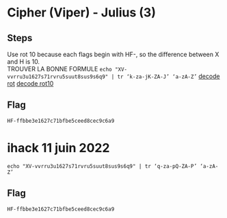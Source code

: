 # Cipher (Viper) - Julius (3)

## Steps
Use rot 10 because each flags begin with HF-, so the difference between X and H is 10.
<br>
TROUVER LA BONNE FORMULE
`echo "XV-vvrru3u1627s71rvru5suut8sus9s6q9" | tr ‘k-za-jK-ZA-J’ ‘a-zA-Z’`
<a href='https://www.chmag.in/articles/momsguide/decoding-rot-using-the-echo-and-tr-commands-in-your-linux-terminal/'>decode rot</a>
<a href='https://rot13.com/'>decode rot10</a>

## Flag
`HF-ffbbe3e1627c71bfbe5ceed8cec9c6a9`


# ihack 11 juin 2022

`echo "XV-vvrru3u1627s71rvru5suut8sus9s6q9" | tr ‘q-za-pQ-ZA-P’ ‘a-zA-Z’` <br>

## Flag
`HF-ffbbe3e1627c71bfbe5ceed8cec9c6a9`
